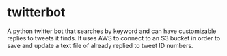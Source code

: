 # twitterbot
A python twitter bot that searches by keyword and can have customizable replies to tweets it finds. It uses AWS to connect to an S3 bucket in order to save and update a text file of already replied to tweet ID numbers.
